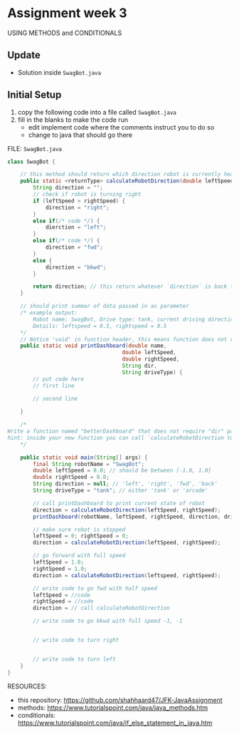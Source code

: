 # Assignment week 3 
USING METHODS and CONDITIONALS

## Update
- Solution inside `SwagBot.java`

## Initial Setup
1. copy the following code into a file called `SwagBot.java`
2. fill in the blanks to make the code run
	- edit implement code where the comments instruct you to do so
	- change <clue> to java that should go there

FILE: `SwagBot.java`
```java
class SwagBot {

	// this method should return which direction robot is currently heading
	public static <returnType> calculateRobotDirection(double leftSpeed, double rightSpeed) {
		String direction = "";
		// check if robot is turning right
		if (leftSpeed > rightSpeed) {
			direction = "right";
		}
		else if(/* code */) {
			dierction = "left";
		}
		else if(/* code */) {
			direction = "fwd";
		}
		else {
			direction = "bkwd";
		}

		return direction; // this return whatever `direction` is back to whoever (whomever?) called it
	}

	// should print summar of data passed in as parameter
	/* example output:
		Robot name: SwagBot, Drive type: tank, current driving direction: fwd
		Details: leftspeed = 0.5, rightspeed = 0.5
	*/
	// Notice 'void' in function header, this means function does not return anything
	public static void printDashboard(double name, 
									double leftSpeed, 
									double rightSpeed, 
									String dir, 
									String driveType) {
		// put code here
		// first line

		// second line
		
	}

	/*
Write a function named "betterDashboard" that does not require "dir" parameter
hint: inside your new function you can call `calculateRobotDirection to get the direction
	*/

	public static void main(String[] args) {
		final String robotName = "SwagBot";
		double leftSpeed = 0.0; // should be between [-1.0, 1.0]
		double rightSpeed = 0.0;
		String direction = null; // 'left', 'right', 'fwd', 'back'
		String driveType = "tank"; // either 'tank' or 'arcade'

		// call printDashboard to print current state of robot
		direction = calculateRobotDirection(leftSpeed, rightSpeed);
		printDashboard(robotName, leftSpeed, rightSpeed, direction, driveType);

		// make sure robot is stopped
		leftSpeed = 0; rightSpeed = 0;
		direction = calculateRobotDirection(leftSpeed, rightSpeed);

		// go forward with full speed
		leftSpeed = 1.0;
		rightSpeed = 1.0;
		direction = calculateRobotDirection(leftspeed, rightSpeed);

		// write code to go fwd with half speed
		leftSpeed = //code
		rightSpeed = //code
		direction = // call calculateRobotDirection

		// write code to go bkwd with full speed -1, -1


		// write code to turn right


		// write code to turn left
	}
}
```


RESOURCES:
- this repository: https://github.com/shahhaard47/JFK-JavaAssignment
- methods: https://www.tutorialspoint.com/java/java_methods.htm
- conditionals: https://www.tutorialspoint.com/java/if_else_statement_in_java.htm
